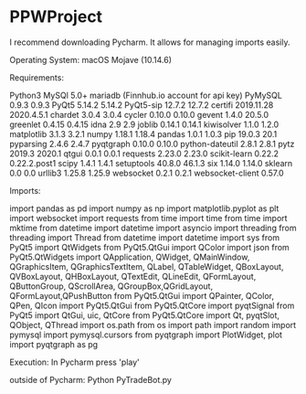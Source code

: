 # PPWProject

I recommend downloading Pycharm. It allows for managing imports easily.

Operating System: macOS Mojave (10.14.6)

Requirements: 

Python3
MySQl 5.0+
mariadb
(Finnhub.io account for api key)
PyMySQL	0.9.3	0.9.3
PyQt5	5.14.2	5.14.2
PyQt5-sip	12.7.2	12.7.2
certifi	2019.11.28	2020.4.5.1
chardet	3.0.4	3.0.4
cycler	0.10.0	0.10.0
gevent	1.4.0	20.5.0
greenlet	0.4.15	0.4.15
idna	2.9	2.9
joblib	0.14.1	0.14.1
kiwisolver	1.1.0	1.2.0
matplotlib	3.1.3	3.2.1
numpy	1.18.1	1.18.4
pandas	1.0.1	1.0.3
pip	19.0.3	20.1
pyparsing	2.4.6	2.4.7
pyqtgraph	0.10.0	0.10.0
python-dateutil	2.8.1	2.8.1
pytz	2019.3	2020.1
qtgui	0.0.1	0.0.1
requests	2.23.0	2.23.0
scikit-learn	0.22.2	0.22.2.post1
scipy	1.4.1	1.4.1
setuptools	40.8.0	46.1.3
six	1.14.0	1.14.0
sklearn	0.0	0.0
urllib3	1.25.8	1.25.9
websocket	0.2.1	0.2.1
websocket-client	0.57.0	

Imports:

import pandas as pd
import numpy as np
import matplotlib.pyplot as plt
import websocket
import requests
from time import time
from time import mktime
from datetime import datetime
import asyncio
import threading
from threading import Thread
from datetime import datetime
import sys
from PyQt5 import QtWidgets
from PyQt5.QtGui import QColor
import json
from PyQt5.QtWidgets import QApplication, QWidget, QMainWindow, QGraphicsItem, QGraphicsTextItem, QLabel, QTableWidget, QBoxLayout, QVBoxLayout, QHBoxLayout, QTextEdit, QLineEdit, QFormLayout, QButtonGroup, QScrollArea, QGroupBox,QGridLayout, QFormLayout,QPushButton
from PyQt5.QtGui import QPainter, QColor, QPen, QIcon
import PyQt5.QtGui
from PyQt5.QtCore import pyqtSignal
from PyQt5 import QtGui, uic, QtCore
from PyQt5.QtCore import Qt, pyqtSlot, QObject, QThread
import os.path
from os import path
import random
import pymysql
import pymysql.cursors
from pyqtgraph import PlotWidget, plot
import pyqtgraph as pg


Execution: In Pycharm press 'play'

outside of Pycharm: Python PyTradeBot.py

